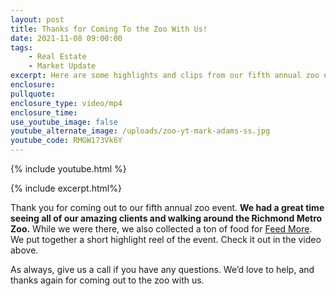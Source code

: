 ```yaml
---
layout: post
title: Thanks for Coming To the Zoo With Us!
date: 2021-11-08 09:00:00
tags:
    - Real Estate
    - Market Update
excerpt: Here are some highlights and clips from our fifth annual zoo event.
enclosure:
pullquote:
enclosure_type: video/mp4
enclosure_time:
use_youtube_image: false
youtube_alternate_image: /uploads/zoo-yt-mark-adams-ss.jpg
youtube_code: RMGW173Vk6Y
---
```

{% include youtube.html %}

{% include excerpt.html%}

Thank you for coming out to our fifth annual zoo event. **We had a great time seeing all of our amazing clients and walking around the Richmond Metro Zoo.** While we were there, we also collected a ton of food for [Feed More](https://feedmore.org/). We put together a short highlight reel of the event. Check it out in the video above.

As always, give us a call if you have any questions. We’d love to help, and thanks again for coming out to the zoo with us.
